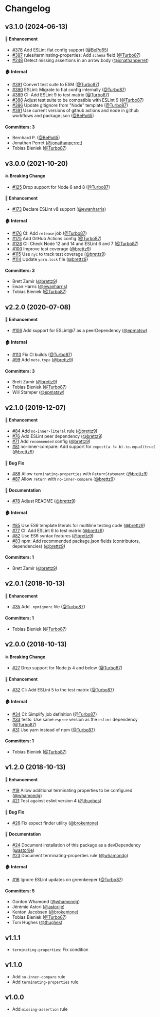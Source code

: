 # Changelog

## v3.1.0 (2024-06-13)

#### :rocket: Enhancement
* [#378](https://github.com/Turbo87/eslint-plugin-chai-expect/pull/378) Add ESLint flat config support ([@BePo65](https://github.com/BePo65))
* [#387](https://github.com/Turbo87/eslint-plugin-chai-expect/pull/387) rules/terminating-properties: Add `schema` field ([@Turbo87](https://github.com/Turbo87))
* [#248](https://github.com/Turbo87/eslint-plugin-chai-expect/pull/248) Detect missing assertions in an arrow body ([@jonathanperret](https://github.com/jonathanperret))

#### :house: Internal
* [#391](https://github.com/Turbo87/eslint-plugin-chai-expect/pull/391) Convert test suite to ESM ([@Turbo87](https://github.com/Turbo87))
* [#390](https://github.com/Turbo87/eslint-plugin-chai-expect/pull/390) ESLint: Migrate to flat config internally ([@Turbo87](https://github.com/Turbo87))
* [#389](https://github.com/Turbo87/eslint-plugin-chai-expect/pull/389) CI: Add ESLint 9 to test matrix ([@Turbo87](https://github.com/Turbo87))
* [#388](https://github.com/Turbo87/eslint-plugin-chai-expect/pull/388) Adjust test suite to be compatible with ESLint 9 ([@Turbo87](https://github.com/Turbo87))
* [#386](https://github.com/Turbo87/eslint-plugin-chai-expect/pull/386) Update gitignore from "Node" template ([@Turbo87](https://github.com/Turbo87))
* [#381](https://github.com/Turbo87/eslint-plugin-chai-expect/pull/381) Use current versions of github actions and node in github workflows and package.json ([@BePo65](https://github.com/BePo65))

#### Committers: 3
- Bernhard P. ([@BePo65](https://github.com/BePo65))
- Jonathan Perret ([@jonathanperret](https://github.com/jonathanperret))
- Tobias Bieniek ([@Turbo87](https://github.com/Turbo87))


## v3.0.0 (2021-10-20)

#### :boom: Breaking Change
* [#125](https://github.com/Turbo87/eslint-plugin-chai-expect/pull/125) Drop support for Node 6 and 8 ([@Turbo87](https://github.com/Turbo87))

#### :rocket: Enhancement
* [#173](https://github.com/Turbo87/eslint-plugin-chai-expect/pull/173) Declare ESLint v8 support ([@ewanharris](https://github.com/ewanharris))

#### :house: Internal
* [#176](https://github.com/Turbo87/eslint-plugin-chai-expect/pull/176) CI: Add `release` job ([@Turbo87](https://github.com/Turbo87))
* [#175](https://github.com/Turbo87/eslint-plugin-chai-expect/pull/175) Add GitHub Actions config ([@Turbo87](https://github.com/Turbo87))
* [#128](https://github.com/Turbo87/eslint-plugin-chai-expect/pull/128) CI: Check Node 12 and 14 and ESLint 6 and 7 ([@Turbo87](https://github.com/Turbo87))
* [#100](https://github.com/Turbo87/eslint-plugin-chai-expect/pull/100) Improve test coverage ([@brettz9](https://github.com/brettz9))
* [#115](https://github.com/Turbo87/eslint-plugin-chai-expect/pull/115) Use `nyc` to track test coverage ([@brettz9](https://github.com/brettz9))
* [#114](https://github.com/Turbo87/eslint-plugin-chai-expect/pull/114) Update `yarn.lock` file ([@brettz9](https://github.com/brettz9))

#### Committers: 3
- Brett Zamir ([@brettz9](https://github.com/brettz9))
- Ewan Harris ([@ewanharris](https://github.com/ewanharris))
- Tobias Bieniek ([@Turbo87](https://github.com/Turbo87))


## v2.2.0 (2020-07-08)

#### :rocket: Enhancement
* [#106](https://github.com/Turbo87/eslint-plugin-chai-expect/pull/106) Add support for ESLint@7 as a peerDependency ([@epmatsw](https://github.com/epmatsw))

#### :house: Internal
* [#113](https://github.com/Turbo87/eslint-plugin-chai-expect/pull/113) Fix CI builds ([@Turbo87](https://github.com/Turbo87))
* [#99](https://github.com/Turbo87/eslint-plugin-chai-expect/pull/99) Add `meta.type` ([@brettz9](https://github.com/brettz9))

#### Committers: 3
- Brett Zamir ([@brettz9](https://github.com/brettz9))
- Tobias Bieniek ([@Turbo87](https://github.com/Turbo87))
- Will Stamper ([@epmatsw](https://github.com/epmatsw))


## v2.1.0 (2019-12-07)

#### :rocket: Enhancement
* [#84](https://github.com/Turbo87/eslint-plugin-chai-expect/pull/84) Add `no-inner-literal` rule ([@brettz9](https://github.com/brettz9))
* [#76](https://github.com/Turbo87/eslint-plugin-chai-expect/pull/76) Add ESLint peer dependency ([@brettz9](https://github.com/brettz9))
* [#71](https://github.com/Turbo87/eslint-plugin-chai-expect/pull/71) Add `recommended` config ([@brettz9](https://github.com/brettz9))
* [#81](https://github.com/Turbo87/eslint-plugin-chai-expect/pull/81) no-inner-compare: Add support for `expect(a != b).to.equal(true)` ([@brettz9](https://github.com/brettz9))

#### :bug: Bug Fix
* [#88](https://github.com/Turbo87/eslint-plugin-chai-expect/pull/88) Allow `terminating-properties` with `ReturnStatement` ([@brettz9](https://github.com/brettz9))
* [#87](https://github.com/Turbo87/eslint-plugin-chai-expect/pull/87) Allow `return` with `no-inner-compare` ([@brettz9](https://github.com/brettz9))

#### :memo: Documentation
* [#78](https://github.com/Turbo87/eslint-plugin-chai-expect/pull/78) Adjust README ([@brettz9](https://github.com/brettz9))

#### :house: Internal
* [#85](https://github.com/Turbo87/eslint-plugin-chai-expect/pull/85) Use ES6 template literals for multiline testing code ([@brettz9](https://github.com/brettz9))
* [#77](https://github.com/Turbo87/eslint-plugin-chai-expect/pull/77) CI: Add ESLint 6 to test matrix ([@brettz9](https://github.com/brettz9))
* [#82](https://github.com/Turbo87/eslint-plugin-chai-expect/pull/82) Use ES6 syntax features ([@brettz9](https://github.com/brettz9))
* [#83](https://github.com/Turbo87/eslint-plugin-chai-expect/pull/83) npm: Add recommended package.json fields (contributors, dependencies) ([@brettz9](https://github.com/brettz9))

#### Committers: 1
- Brett Zamir ([@brettz9](https://github.com/brettz9))


## v2.0.1 (2018-10-13)

#### :rocket: Enhancement
* [#35](https://github.com/Turbo87/eslint-plugin-chai-expect/pull/35) Add `.npmignore` file ([@Turbo87](https://github.com/Turbo87))

#### Committers: 1
- Tobias Bieniek ([@Turbo87](https://github.com/Turbo87))


## v2.0.0 (2018-10-13)

#### :boom: Breaking Change
* [#27](https://github.com/Turbo87/eslint-plugin-chai-expect/pull/27) Drop support for Node.js 4 and below ([@Turbo87](https://github.com/Turbo87))

#### :rocket: Enhancement
* [#32](https://github.com/Turbo87/eslint-plugin-chai-expect/pull/32) CI: Add ESLint 5 to the test matrix ([@Turbo87](https://github.com/Turbo87))

#### :house: Internal
* [#34](https://github.com/Turbo87/eslint-plugin-chai-expect/pull/34) CI: Simplify job definition ([@Turbo87](https://github.com/Turbo87))
* [#33](https://github.com/Turbo87/eslint-plugin-chai-expect/pull/33) tests: Use same `espree` version as the `eslint` dependency ([@Turbo87](https://github.com/Turbo87))
* [#31](https://github.com/Turbo87/eslint-plugin-chai-expect/pull/31) Use yarn instead of npm ([@Turbo87](https://github.com/Turbo87))

#### Committers: 1
- Tobias Bieniek ([@Turbo87](https://github.com/Turbo87))


## v1.2.0 (2018-10-13)

#### :rocket: Enhancement
* [#19](https://github.com/Turbo87/eslint-plugin-chai-expect/pull/19) Allow additional terminating properties to be configured ([@whamondg](https://github.com/whamondg))
* [#21](https://github.com/Turbo87/eslint-plugin-chai-expect/pull/21) Test against eslint version 4 ([@thughes](https://github.com/thughes))

#### :bug: Bug Fix
* [#26](https://github.com/Turbo87/eslint-plugin-chai-expect/pull/26) Fix expect finder utility ([@brokentone](https://github.com/brokentone))

#### :memo: Documentation
* [#24](https://github.com/Turbo87/eslint-plugin-chai-expect/pull/24) Document installation of this package as a devDependency ([@astorije](https://github.com/astorije))
* [#23](https://github.com/Turbo87/eslint-plugin-chai-expect/pull/23) Document terminating-properties rule ([@whamondg](https://github.com/whamondg))

#### :house: Internal
* [#16](https://github.com/Turbo87/eslint-plugin-chai-expect/pull/16) Ignore ESLint updates on greenkeeper ([@Turbo87](https://github.com/Turbo87))

#### Committers: 5
- Gordon Whamond ([@whamondg](https://github.com/whamondg))
- Jérémie Astori ([@astorije](https://github.com/astorije))
- Kenton Jacobsen ([@brokentone](https://github.com/brokentone))
- Tobias Bieniek ([@Turbo87](https://github.com/Turbo87))
- Tom Hughes ([@thughes](https://github.com/thughes))


## v1.1.1

- `terminating-properties`: Fix condition


## v1.1.0

- Add `no-inner-compare` rule
- Add `terminating-properties` rule


## v1.0.0

- Add `missing-assertion` rule
